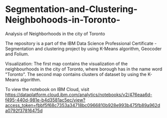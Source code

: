 # Segmentation-and-Clustering-Neighbohoods-in-Toronto-
Analysis of Neighborhoods in the city of Toronto

The repository is a part of the IBM Data Science Professional Certificate - Segmentation and clustering project by using K-Means algorithm, Geocoder and Folium. 

Visualization: The first map contains the visualization of the neighbourhoods in the city of Toronto, where borough has in the name word "Toronto". 
               The second map contains clusters of dataset by using the K-Means algorithm.

To view the notebook on IBM Cloud, visit
https://dataplatform.cloud.ibm.com/analytics/notebooks/v2/476eaa6d-f495-440d-981e-b4d3581ac5ec/view?access_token=fbbf5f68c7353a34718bc0966810b928e993b475fb89a962da0792f37816475d
